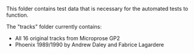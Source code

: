 This folder contains test data that is necessary for the automated tests to function.

The "tracks" folder currently contains:
- All 16 original tracks from Microprose GP2
- Phoenix 1989/1990 by Andrew Daley and Fabrice Lagardere
